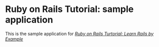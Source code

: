 # Ruby on Rails Tutorial: sample application

This is the sample application for [*Ruby on Rails Turtorial: Learn Rails by Example*](http://railstutorial.org/)